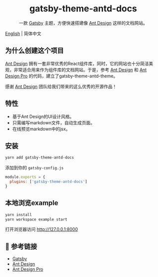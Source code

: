 <h1 align="center">gatsby-theme-antd-docs</h1>

<div align="center">

一款 [Gatsby](https://www.gatsbyjs.org/) 主题，方便快速搭建像 [Ant Design](https://ant.design) 这样的文档网站。

</div>

[English](./README.md) | 简体中文

## 为什么创建这个项目

[Ant Design](https://ant.design) 拥有一套非常优秀的React组件库，同时，它的网站也十分简洁美观，非常适合用来作为组件库的文档网站。于是，参考 [Ant Design](https://ant.design) 和 [Ant Design Pro](https://pro.ant.design) 的代码，建立了gatsby-theme-antd-theme。

感谢 [Ant Design](https://ant.design) 团队给我们带来的这么优秀的开源作品！

## 特性

- 基于Ant Design的UI设计风格。
- 只需编写markdown文件，自动生成页面。
- 在线预览markdown中的jsx。

## 安装

```bash
yarn add gatsby-theme-antd-docs
```

添加到你的 `gatsby-config.js`

```js
module.exports = {
  plugins: ['gatsby-theme-antd-docs']
}
```

## 本地浏览example

```bash
yarn install
yarn workspace example start
```

打开浏览器访问 http://127.0.0.1:8000

## 🔗 参考链接

- [Gatsby](https://www.gatsbyjs.org/)
- [Ant Design](http://ant.design/)
- [Ant Design Pro](http://pro.ant.design/)
